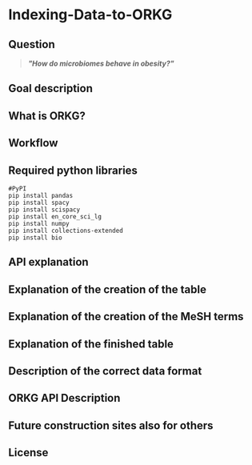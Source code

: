 # Indexing-Data-to-ORKG

## Question
> ___"How do microbiomes behave in obesity?"___

## Goal description


## What is ORKG?


## Workflow


## Required python libraries
```
#PyPI
pip install pandas
pip install spacy
pip install scispacy
pip install en_core_sci_lg
pip install numpy 
pip install collections-extended
pip install bio
```

## API explanation 


## Explanation of the creation of the table


## Explanation of the creation of the MeSH terms


## Explanation of the finished table


## Description of the correct data format


## ORKG API Description


## Future construction sites also for others


## License
